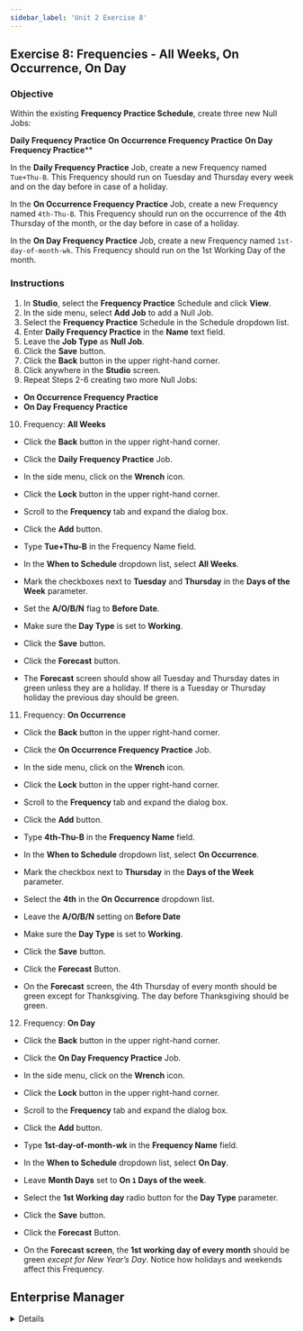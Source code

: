 ```yaml
---
sidebar_label: 'Unit 2 Exercise 8'
---
```


## Exercise 8: Frequencies - All Weeks, On Occurrence, On Day

### Objective

Within the existing **Frequency Practice Schedule**, create three new Null Jobs:

**Daily Frequency Practice**
**On Occurrence Frequency Practice**
**On Day Frequency Practice****

In the **Daily Frequency Practice** Job, create a new Frequency named ```Tue+Thu-B```. This Frequency should run on Tuesday and Thursday every week and on the day before in case of a holiday.

In the **On Occurrence Frequency Practice** Job, create a new Frequency named ```4th-Thu-B```. This Frequency should run on the occurrence of the 4th Thursday of the month, or the day before in case of a holiday.

In the **On Day Frequency Practice** Job, create a new Frequency named ```1st-day-of-month-wk```. This Frequency should run on the 1st Working Day of the month.

### Instructions

1.	In **Studio**, select the **Frequency Practice** Schedule and click **View**.
2.	In the side menu, select **Add Job** to add a Null Job.
3.  Select the **Frequency Practice** Schedule in the Schedule dropdown list.
4.	Enter **Daily Frequency Practice** in the **Name** text field.
5.  Leave the **Job Type** as **Null Job**.
6.	Click the **Save** button.
7.  Click the **Back** button in the upper right-hand corner.
8.  Click anywhere in the **Studio** screen.
9.	Repeat Steps 2-6 creating two more Null Jobs:
  *	**On Occurrence Frequency Practice**
  *	**On Day Frequency Practice**

10.	Frequency: **All Weeks**
  * Click the **Back** button in the upper right-hand corner.
  *	Click the **Daily Frequency Practice** Job.
  *	In the side menu, click on the **Wrench** icon.
  * Click the **Lock** button in the upper right-hand corner.
  * Scroll to the **Frequency** tab and expand the dialog box.
  *	Click the **Add** button.
  *	Type **Tue+Thu-B** in the Frequency Name field.
  *	In the **When to Schedule** dropdown list, select **All Weeks**.
  *	Mark the checkboxes next to **Tuesday** and **Thursday** in the **Days of the Week** parameter.
  * Set the **A/O/B/N** flag to **Before Date**.
  * Make sure the **Day Type** is set to **Working**.
  * Click the **Save** button.

*	Click the **Forecast** button.
  *	The **Forecast** screen should show all Tuesday and Thursday dates in green unless they are a holiday. If there is a Tuesday or Thursday holiday the previous day should be green.


11.	Frequency: **On Occurrence**
  * Click the **Back** button in the upper right-hand corner.
  *	Click the **On Occurrence Frequency Practice** Job.
  *	In the side menu, click on the **Wrench** icon.
  * Click the **Lock** button in the upper right-hand corner.
  * Scroll to the **Frequency** tab and expand the dialog box.
  *	Click the **Add** button.
  *	Type **4th-Thu-B** in the **Frequency Name** field.
  *	In the **When to Schedule** dropdown list, select **On Occurrence**.
  *	Mark the checkbox next to **Thursday** in the **Days of the Week** parameter.
  *	Select the **4th** in the **On Occurrence** dropdown list.
  *	Leave the **A/O/B/N** setting on **Before Date**
  * Make sure the **Day Type** is set to **Working**.
  * Click the **Save** button.

*	Click the **Forecast** Button.
  *	On the **Forecast** screen, the 4th Thursday of every month should be green except for Thanksgiving. The day before Thanksgiving should be green.



12.	Frequency: **On Day**
  * Click the **Back** button in the upper right-hand corner.
  *	Click the **On Day Frequency Practice** Job.
  *	In the side menu, click on the **Wrench** icon.
  * Click the **Lock** button in the upper right-hand corner.
  * Scroll to the **Frequency** tab and expand the dialog box.
  *	Click the **Add** button.
  *	Type **1st-day-of-month-wk** in the **Frequency Name** field.
  *	In the **When to Schedule** dropdown list, select **On Day**.
  *	Leave **Month Days** set to **On ```1``` Days of the week**.
  *	Select the **1st Working day** radio button for the **Day Type** parameter.
  * Click the **Save** button.

*	Click the **Forecast** Button.
  *	On the **Forecast screen**, the **1st working day of every month** should be green _except for New Year’s Day_. Notice how holidays and weekends affect this Frequency.



## Enterprise Manager

<details>


:::tip [Walkthrough Video - Unit 2 Exercise 8](../static/videobasic/U2E8.mp4)

:::

1.	Open the **Job Master**.
2.	Select the **Frequency Practice** Schedule from the **Schedule** drop-down menu.
3.	Click the **Add** button to add a Null Job.
4.	Enter **Daily Frequency Practice** in the **Name** text field.
5.	Click the **Save** button.
6.	Repeat Steps 3-5 creating two more Null Jobs:
  *	**On Occurrence Frequency Practice**
  *	**On Day Frequency Practice**
7.	Frequency: **All Weeks**
  *	Select **Daily Frequency Practice** in the Job Name drop-down menu.
  *	Click on the **Frequency** tab.
  *	Click the **Add** button below the **Frequency List**.
  *	Click the **Create new frequency** radio button.
  *	Type **Tue+Thu-B** in the Frequency Name field.
  *	Click **Next**.
  *	Select the **All Weeks** radio button.
  *	Mark the checkboxes next to **Tuesday** and **Thursday** in the **Days of the Week** parameter.
  *	Click the **Forecast** Button.
  *	Move the **Forecast** and **Frequency Definition Wizard** screens so that you can see both.
  *	The F**orecast** screen should show all Tuesday and Thursday dates in green unless they are a holiday. If there is a Tuesday or Thursday holiday the previous day should be green.
  *	Change the **A/O/B/N** setting from **Before Date** to **After Date** and notice the change in your Forecast screen.
  *	Next change the **A/O/B/N** setting to **On Date**, and then **Not Schedule** to see what those settings do.
  *	Finally change the **A/O/B/N** back to **Before Date**.
  *	Click **Finish**
8.	Frequency: **On Occurrence**
  *	Select **On Occurrence Frequency Practice** in the Job Name drop-down menu.
  *	While in the Frequency Screen, click the **Add** button below the **Frequency List**.
  *	Click the **Create new Frequency** radio button.
  *	Type **4th-Thu-B** in the **Frequency Name** field.
  *	Click **Next**.
  *	Select the **On Occurrence** radio button.
  *	Mark the checkbox next to **Thursday** in the **Days of the Week** parameter.
  *	Select the **4th** radio button for the **On Occurrence** parameter in the lower right side of the screen.
  *	Leave the **A/O/B/N** setting on **Before Date**
  *	Click the **Forecast** Button.
  *	Move the **Forecast** and **Frequency Definition** Wizard screens so that you can see both.
  *	On the **Forecast** screen, the 4th Thursday of every month should be green except for Thanksgiving. The day before Thanksgiving should be green.
  *	Click **Finish**.
9.	Frequency: **On Day**
  *	Select **On Day Frequency Practice** in the Job Name drop-down menu
  *	While in the Frequency Screen, click the **Add** button below the **Frequency List**. 
  *	Click the **Create new Frequency** radio button.
  *	Type **1st-day-of-month-wk** in the **Frequency Name** field.
  *	Click **Next**.
  *	Select the **On Day** radio button.
  *	Leave **Month Days** set to **On ```1``` Day**.
  *	Select the **1st Working day** radio button for the **Day Type** parameter under Month Days.
  *	Click the **Forecast** Button.
  *	Move the **Forecast** and **Frequency Definition Wizard** screens so that you can see both.
  *	On the **Forecast screen**, the **1st working day of every month** should be green _except for New Year’s Day_. Notice how holidays and weekends affect this Frequency.
  *	Click **Finish**.

</details>